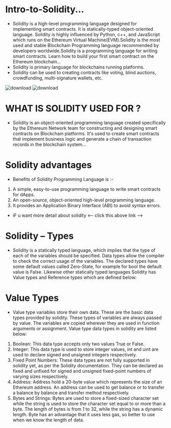 # Intro-to-Solidity...
* Solidity is a high-level programming language designed for implementing smart contracts. It is statically-typed object-oriented language. Solidity is highly influenced by Python, c++, and JavaScript which runs on the Ethereum Virtual Machine(EVM).Solidity is the most used and stable Blockchain Programming language recommended by developers worldwide.Solidity is a programming language for writing smart contracts. Learn how to build your first smart contract on the Ethereum blockchain...
* Solidity is primary language for blockchains running platforms.
* Solidity can be used to creating contracts like voting, blind auctions, crowdfunding, multi-signature wallets, etc.

![download](https://user-images.githubusercontent.com/98481882/180621253-4f73b984-d873-4db2-8d0c-dd43273eab37.png) ![download](https://user-images.githubusercontent.com/98481882/180621317-b6b48ec3-95ec-46ed-b68f-27be0c9b7eff.png)



# WHAT IS SOLIDITY USED FOR ?
* Solidity is an object-oriented programming language created specifically by the Ethereum Network team for constructing and designing smart contracts on Blockchain platforms. It's used to create smart contracts that implement business logic and generate a chain of transaction records in the blockchain system...

# Solidity advantages
* Benefits of Solidity Programming Language is :-
1) A simple, easy-to-use programming language to write smart contracts for dApps.
2) An open-source, object-oriented high-level programming language.
3) It provides an Application Binary Interface (ABI) to avoid syntax errors.
 
* iF u want more  detail about solidity  <-- click this above link -->

# Solidity – Types
* Solidity is a statically typed language, which implies that the type of each of the variables should be specified. Data types allow the compiler to check the correct usage of the variables. The declared types have some default values called Zero-State, for example for bool the default value is False. Likewise other statically typed languages Solidity has Value types and Reference types which are defined below:

# Value Types
* Value type variables store their own data. These are the basic data types provided by solidity. These types of variables are always passed by value. The variables are copied wherever they are used in function arguments or assignment. Value type data types in solidity are listed below: 
1) Boolean: This data type accepts only two values True or False.
2) Integer: This data type is used to store integer values, int and uint are used to declare signed and unsigned integers respectively.
3) Fixed Point Numbers: These data types are not fully supported in solidity yet, as per the Solidity documentation. They can be declared as fixed and unfixed for signed and unsigned fixed-point numbers of varying sizes respectively.
4) Address: Address hold a 20-byte value which represents the size of an  Ethereum address. An address can be used to get balance or to transfer a balance by balance and transfer method respectively.
5) Bytes and Strings: Bytes are used to store a fixed-sized character set while the string is used to store the character set equal to or more than a byte. The length of bytes is from 1 to 32, while the string has a dynamic length. Byte has an advantage that it uses less gas, so better to use when we know the length of data.
